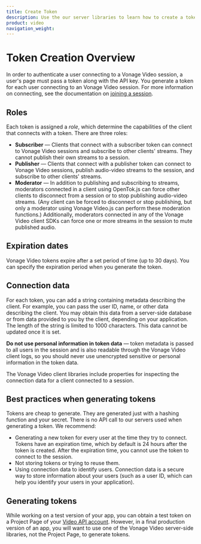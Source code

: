 ```yaml
---
title: Create Token
description: Use the our server libraries to learn how to create a token. Tokens allow participants to use audio, video, and messaging functionality in your application.
product: video
navigation_weight: 
---
```


# Token Creation Overview

In order to authenticate a user connecting to a Vonage Video session, a user's page must pass a token along with the API key. You generate a token for each user connecting to an Vonage Video session. For more information on connecting, see the documentation on [joining a session](/video/tutorials/create-session).

## Roles

Each token is assigned a _role_, which determine the capabilities of the client that connects with a token. There are three roles:

* **Subscriber** — Clients that connect with a subscriber token can connect to Vonage Video sessions and subscribe to other clients' streams. They cannot publish their own streams to a session.
* **Publisher** — Clients that connect with a publisher token can connect to Vonage Video sessions, publish audio-video streams to the session, and subscribe to other clients' streams.
* **Moderator** — In addition to publishing and subscribing to streams, moderators connected in a client using OpenTok.js can force other clients to disconnect from a session or to stop publishing audio-video streams. (Any client can be forced to disconnect or stop publishing, but only a moderator using Vonage Video.js can perform these moderation functions.) Additionally, moderators connected in any of the Vonage Video client SDKs can force one or more streams in the session to mute published audio.

## Expiration dates

Vonage Video tokens expire after a set period of time (up to 30 days). You can specify the expiration period when you generate the token.

## Connection data

For each token, you can add a string containing metadata describing the client. For example, you can pass the user ID, name, or other data describing the client. You may obtain this data from a server-side database or from data provided to you by the client, depending on your application. The length of the string is limited to 1000 characters. This data cannot be updated once it is set.

**Do not use personal information in token data** — token metadata is passed to all users in the session and is also readable through the Vonage Video client logs, so you should never use unencrypted sensitive or personal information in the token data.

 <!--OPT-TODO See [security best practices](/developer/guides/security/#best-practices). -->

The Vonage Video client libraries include properties for inspecting the connection data for a client connected to a session.

## Best practices when generating tokens

Tokens are cheap to generate. They are generated just with a hashing function and your secret. There is no API call to our servers used when generating a token. We recommend:

* Generating a new token for every user at the time they try to connect. Tokens have an expiration time, which by default is 24 hours after the token is created. After the expiration time, you cannot use the token to connect to the session.
* Not storing tokens or trying to reuse them.
* Using connection data to identify users. Connection data is a secure way to store information about your users (such as a user ID, which can help you identify your users in your application).

## Generating tokens

While working on a test version of your app, you can obtain a test token on a Project Page of your [Video API account](https://ui.idp.vonage.com/ui/auth/login). However, in a final production version of an app, you will want to use one of the Vonage Video server-side libraries, not the Project Page, to generate tokens.